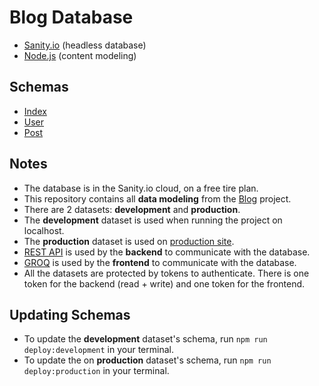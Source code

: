 # Blog Database

- [Sanity.io](https://www.sanity.io/) (headless database)
- [Node.js](https://www.sanity.io/docs/content-modelling) (content modeling)

## Schemas

- [Index](https://github.com/nandotess/blog-database/blob/main/schemas/schema.js)
- [User](https://github.com/nandotess/blog-database/blob/main/schemas/user.js)
- [Post](https://github.com/nandotess/blog-database/blob/main/schemas/post.js)

## Notes

- The database is in the Sanity.io cloud, on a free tire plan.
- This repository contains all **data modeling** from the [Blog](https://github.com/nandotess/blog) project.
- There are 2 datasets: **development** and **production**.
- The **development** dataset is used when running the project on localhost.
- The **production** dataset is used on [production site](https://blog-digital-extremes.vercel.app/).
- [REST API](https://www.sanity.io/docs/http-api) is used by the **backend** to communicate with the database.
- [GROQ](https://www.sanity.io/docs/groq) is used by the **frontend** to communicate with the database.
- All the datasets are protected by tokens to authenticate. There is one token for the backend (read + write) and one token for the frontend.

## Updating Schemas

- To update the **development** dataset's schema, run `npm run deploy:development` in your terminal.
- To update the on **production** dataset's schema, run `npm run deploy:production` in your terminal.
